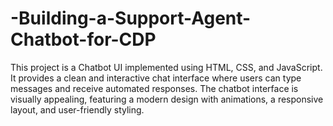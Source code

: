# -Building-a-Support-Agent-Chatbot-for-CDP
This project is a Chatbot UI implemented using HTML, CSS, and JavaScript. It provides a clean and interactive chat interface where users can type messages and receive automated responses. The chatbot interface is visually appealing, featuring a modern design with animations, a responsive layout, and user-friendly styling.

